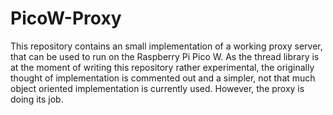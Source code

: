 # PicoW-Proxy

This repository contains an small implementation of a working proxy server, that can be used to run on the Raspberry Pi Pico W.
As the thread library is at the moment of writing this repository rather experimental, the originally thought of implementation is commented out and a simpler, not that much object oriented implementation is currently used.
However, the proxy is doing its job.